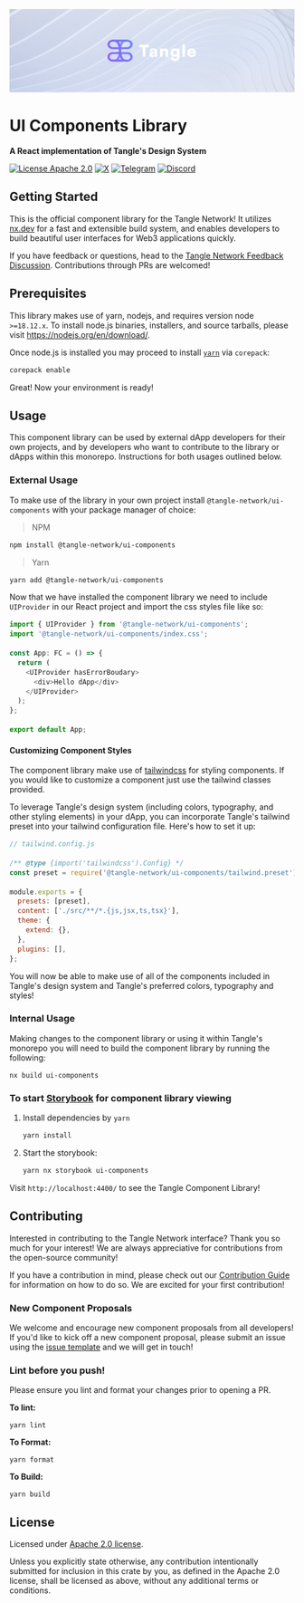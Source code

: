 <div align="center">
<a href="https://www.tangle.tools/">

![Tangle Logo](./src/assets/tangle-banner.png)
</a>

</div>

# UI Components Library

<p align="left">
    <strong> A React implementation of Tangle's Design System </strong>
    <br />
</p>

[![License Apache 2.0](https://img.shields.io/badge/License-Apache%202.0-blue.svg?style=flat-square)](https://www.apache.org/licenses/LICENSE-2.0.html)
[![X](https://img.shields.io/badge/follow-%40tangle_network-1DA1F2?logo=x&style=flat-square)](https://x.com/tangle_network)
[![Telegram](https://img.shields.io/badge/Telegram-gray?logo=telegram)](https://t.me/tanglenet)
[![Discord](https://img.shields.io/discord/833784453251596298.svg?style=flat-square&label=Discord&logo=discord)](https://discord.gg/cv8EfJu3Tn)

<h2 id="start"> Getting Started </h2>

This is the official component library for the Tangle Network! It utilizes [nx.dev](https://nx.dev/) for a fast and extensible build system, and enables developers to build beautiful user interfaces for Web3 applications quickly.

If you have feedback or questions, head to the [Tangle Network Feedback Discussion](https://github.com/tangle-network/feedback/discussions/categories/dapp-feedback). Contributions through PRs are welcomed!

## Prerequisites

This library makes use of yarn, nodejs, and requires version node `>=18.12.x`. To install node.js binaries, installers, and source tarballs, please visit https://nodejs.org/en/download/.

Once node.js is installed you may proceed to install [`yarn`](https://yarnpkg.com/getting-started) via `corepack`:

```bash
corepack enable
```

Great! Now your environment is ready!

## Usage

This component library can be used by external dApp developers for their own projects, and by developers who want to contribute to the library or dApps within this monorepo. Instructions for both usages outlined below.

### External Usage

To make use of the library in your own project install `@tangle-network/ui-components` with your package manager of choice:

> NPM

```bash
npm install @tangle-network/ui-components
```

> Yarn

```bash
yarn add @tangle-network/ui-components
```

Now that we have installed the component library we need to include `UIProvider` in our React project and import the css styles file like so:

```js
import { UIProvider } from '@tangle-network/ui-components';
import '@tangle-network/ui-components/index.css';

const App: FC = () => {
  return (
    <UIProvider hasErrorBoudary>
      <div>Hello dApp</div>
    </UIProvider>
  );
};

export default App;
```

#### Customizing Component Styles

The component library make use of [tailwindcss](https://tailwindcss.com/) for styling components. If you would like to customize a component just use the tailwind classes provided.

To leverage Tangle's design system (including colors, typography, and other styling elements) in your dApp, you can incorporate Tangle's tailwind preset into your tailwind configuration file. Here's how to set it up:

```js
// tailwind.config.js

/** @type {import('tailwindcss').Config} */
const preset = require('@tangle-network/ui-components/tailwind.preset');

module.exports = {
  presets: [preset],
  content: ['./src/**/*.{js,jsx,ts,tsx}'],
  theme: {
    extend: {},
  },
  plugins: [],
};
```

You will now be able to make use of all of the components included in Tangle's design system and Tangle's preferred colors, typography and styles!

### Internal Usage

Making changes to the component library or using it within Tangle's monorepo you will need to build the component library by running the following:

```
nx build ui-components
```

### To start [Storybook](https://storybook.js.org/) for component library viewing

1. Install dependencies by `yarn`

   ```bash
   yarn install
   ```

2. Start the storybook:

   ```bash
   yarn nx storybook ui-components
   ```

Visit `http://localhost:4400/` to see the Tangle Component Library!

<h2 id="contribute"> Contributing </h2>

Interested in contributing to the Tangle Network interface? Thank you so much for your interest! We are always appreciative for contributions from the open-source community!

If you have a contribution in mind, please check out our [Contribution Guide](../../.github/CONTRIBUTING.md) for information on how to do so. We are excited for your first contribution!

### New Component Proposals

We welcome and encourage new component proposals from all developers! If you'd like to kick off a new component proposal, please submit an issue using the [issue template](https://github.com/tangle-network/dapp/issues/new/choose) and we will get in touch!

### Lint before you push!

Please ensure you lint and format your changes prior to opening a PR.

**To lint:**

```
yarn lint
```

**To Format:**

```
yarn format
```

**To Build:**

```
yarn build
```

<h2 id="license"> License </h2>

Licensed under <a href="https://github.com/tangle-network/dapp/blob/develop/LICENSE">Apache 2.0 license</a>.

Unless you explicitly state otherwise, any contribution intentionally submitted for inclusion in this crate by you, as defined in the Apache 2.0 license, shall be licensed as above, without any additional terms or conditions.
